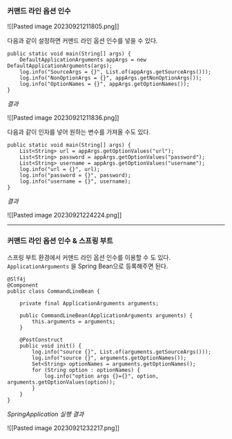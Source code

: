 

### 커맨드 라인 옵션 인수


![[Pasted image 20230921211805.png]]


다음과 같이 설정하면 커맨드 라인 옵션 인수를 넣을 수 있다.


```
public static void main(String[] args) {  
    DefaultApplicationArguments appArgs = new DefaultApplicationArguments(args);  
    log.info("SourceArgs = {}", List.of(appArgs.getSourceArgs()));  
    log.info("NonOptionArgs = {}", appArgs.getNonOptionArgs());  
    log.info("OptionNames = {}", appArgs.getOptionNames());  
}
```


*결과*

![[Pasted image 20230921211836.png]]


다음과 같이 인자를 넣어 원하는 변수를 가져올 수도 있다.

```
public static void main(String[] args) {  
	List<String> url = appArgs.getOptionValues("url");  
	List<String> password = appArgs.getOptionValues("password");  
	List<String> username = appArgs.getOptionValues("username");  
	log.info("url = {}", url);  
	log.info("password = {}", password);  
	log.info("username = {}", username);
}
```


*결과*

![[Pasted image 20230921224224.png]]


---
### 커맨드 라인 옵션 인수 & 스프링 부트


스프링 부트 환경에서 커맨드 라인 옵션 인수를 이용할 수 도 있다. `ApplicationArguments` 을 Spring Bean으로 등록해주면 된다.


```
@Slf4j  
@Component  
public class CommandLineBean {  
  
    private final ApplicationArguments arguments;  
  
    public CommandLineBean(ApplicationArguments arguments) {  
        this.arguments = arguments;  
    }  
  
    @PostConstruct  
    public void init() {  
        log.info("source {}", List.of(arguments.getSourceArgs()));  
        log.info("source {}", arguments.getOptionNames());  
        Set<String> optionNames = arguments.getOptionNames();  
        for (String option : optionNames) {  
            log.info("option args {}={}", option, arguments.getOptionValues(option));  
        }  
    }  
}
```


*SpringApplication 실행 결과*

![[Pasted image 20230921232217.png]]